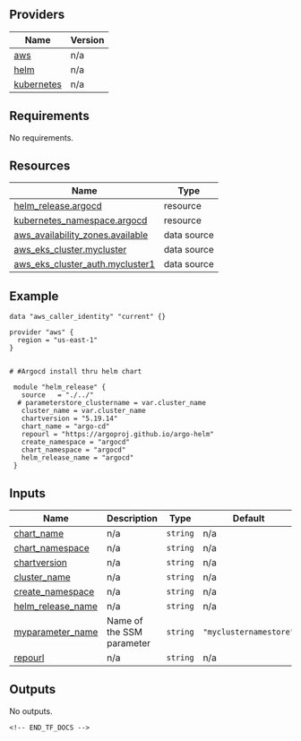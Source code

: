 <!-- BEGIN_TF_DOCS -->

## Providers

| Name | Version |
|------|---------|
| <a name="provider_aws"></a> [aws](#provider\_aws) | n/a |
| <a name="provider_helm"></a> [helm](#provider\_helm) | n/a |
| <a name="provider_kubernetes"></a> [kubernetes](#provider\_kubernetes) | n/a |
## Requirements

No requirements.
## Resources

| Name | Type |
|------|------|
| [helm_release.argocd](https://registry.terraform.io/providers/hashicorp/helm/latest/docs/resources/release) | resource |
| [kubernetes_namespace.argocd](https://registry.terraform.io/providers/hashicorp/kubernetes/latest/docs/resources/namespace) | resource |
| [aws_availability_zones.available](https://registry.terraform.io/providers/hashicorp/aws/latest/docs/data-sources/availability_zones) | data source |
| [aws_eks_cluster.mycluster](https://registry.terraform.io/providers/hashicorp/aws/latest/docs/data-sources/eks_cluster) | data source |
| [aws_eks_cluster_auth.mycluster1](https://registry.terraform.io/providers/hashicorp/aws/latest/docs/data-sources/eks_cluster_auth) | data source |
## Example
```hcl
data "aws_caller_identity" "current" {}

provider "aws" {
  region = "us-east-1"
}


# #Argocd install thru helm chart

 module "helm_release" {
   source   = "./../"
  # parameterstore_clustername = var.cluster_name
   cluster_name = var.cluster_name
   chartversion = "5.19.14"
   chart_name = "argo-cd"
   repourl = "https://argoproj.github.io/argo-helm"
   create_namespace = "argocd"
   chart_namespace = "argocd"
   helm_release_name = "argocd" 
 }

```
## Inputs

| Name | Description | Type | Default | Required |
|------|-------------|------|---------|:--------:|
| <a name="input_chart_name"></a> [chart\_name](#input\_chart\_name) | n/a | `string` | n/a | yes |
| <a name="input_chart_namespace"></a> [chart\_namespace](#input\_chart\_namespace) | n/a | `string` | n/a | yes |
| <a name="input_chartversion"></a> [chartversion](#input\_chartversion) | n/a | `string` | n/a | yes |
| <a name="input_cluster_name"></a> [cluster\_name](#input\_cluster\_name) | n/a | `string` | n/a | yes |
| <a name="input_create_namespace"></a> [create\_namespace](#input\_create\_namespace) | n/a | `string` | n/a | yes |
| <a name="input_helm_release_name"></a> [helm\_release\_name](#input\_helm\_release\_name) | n/a | `string` | n/a | yes |
| <a name="input_myparameter_name"></a> [myparameter\_name](#input\_myparameter\_name) | Name of the SSM parameter | `string` | `"myclusternamestore"` | no |
| <a name="input_repourl"></a> [repourl](#input\_repourl) | n/a | `string` | n/a | yes |
## Outputs

No outputs.

```
<!-- END_TF_DOCS -->